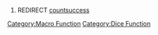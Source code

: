 1.  REDIRECT [countsuccess](countsuccess "wikilink")

[Category:Macro Function](Category:Macro_Function "wikilink")
[Category:Dice Function](Category:Dice_Function "wikilink")